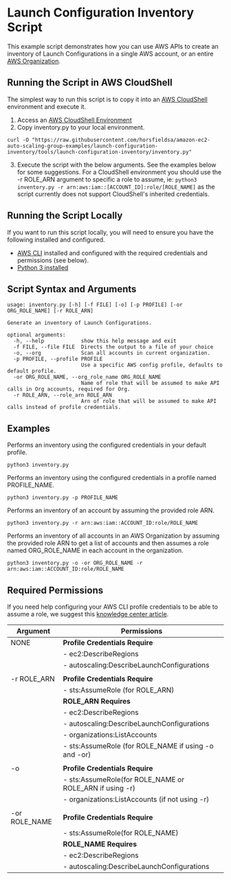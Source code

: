 # Launch Configuration Inventory Script

This example script demonstrates how you can use AWS APIs to create an inventory of Launch Configurations in a single AWS account, or an entire [AWS Organization](https://aws.amazon.com/organizations/). 

## Running the Script in AWS CloudShell

The simplest way to run this script is to copy it into an [AWS CloudShell](https://aws.amazon.com/cloudshell/) environment and execute it. 

1. Access an [AWS CloudShell Environment](https://docs.aws.amazon.com/cloudshell/latest/userguide/working-with-cloudshell.html)
2. Copy inventory.py to your local environment.
```
curl -O "https://raw.githubusercontent.com/horsfieldsa/amazon-ec2-auto-scaling-group-examples/launch-configuration-inventory/tools/launch-configuration-inventory/inventory.py"
```
3. Execute the script with the below arguments. See the examples below for some suggestions. For a CloudShell environment you should use the -r ROLE_ARN argument to specific a role to assume, ie: `python3 inventory.py -r arn:aws:iam::[ACCOUNT_ID]:role/[ROLE_NAME]` as the script currently does not support CloudShell's inherited credentials.

## Running the Script Locally

If you want to run this script locally, you will need to ensure you have the following installed and configured.

* [AWS CLI](https://docs.aws.amazon.com/cli/latest/userguide/cli-chap-install.html) installed and configured with the required credentials and permissions (see below).
* [Python 3 installed](https://www.python.org/downloads/)

## Script Syntax and Arguments

```
usage: inventory.py [-h] [-f FILE] [-o] [-p PROFILE] [-or ORG_ROLE_NAME] [-r ROLE_ARN]

Generate an inventory of Launch Configurations.

optional arguments:
  -h, --help            show this help message and exit
  -f FILE, --file FILE  Directs the output to a file of your choice
  -o, --org             Scan all accounts in current organization.
  -p PROFILE, --profile PROFILE
                        Use a specific AWS config profile, defaults to default profile.
  -or ORG_ROLE_NAME, --org_role_name ORG_ROLE_NAME
                        Name of role that will be assumed to make API calls in Org accounts, required for Org.
  -r ROLE_ARN, --role_arn ROLE_ARN
                        Arn of role that will be assumed to make API calls instead of profile credentials.
```

## Examples

Performs an inventory using the configured credentials in your default profile.
```
python3 inventory.py
```

Performs an inventory using the configured credentials in a profile named PROFILE_NAME.
```
python3 inventory.py -p PROFILE_NAME
```

Performs an inventory of an account by assuming the provided role ARN.
```
python3 inventory.py -r arn:aws:iam::ACCOUNT_ID:role/ROLE_NAME
```

Performs an inventory of all accounts in an AWS Organization by assuming the provided role ARN to get a list of accounts and then assumes a role named ORG_ROLE_NAME in each account in the organization.
```
python3 inventory.py -o -or ORG_ROLE_NAME -r arn:aws:iam::ACCOUNT_ID:role/ROLE_NAME
```

## Required Permissions

If you need help configuring your AWS CLI profile credentials to be able to assume a role, we suggest this [knowledge center article](https://aws.amazon.com/premiumsupport/knowledge-center/iam-assume-role-cli/).

| Argument      | Permissions                                             |
|---            |---                                                      | 
| NONE          | **Profile Credentials Require**                         |
|               | - ec2:DescribeRegions                                   |
|               | - autoscaling:DescribeLaunchConfigurations              |
|               |                                                         |
| -r ROLE_ARN   | **Profile Credentials Require**                         |
|               | - sts:AssumeRole (for ROLE_ARN)                         |
|               | **ROLE_ARN Requires**                                   |
|               | - ec2:DescribeRegions                                   |
|               | - autoscaling:DescribeLaunchConfigurations              |
|               | - organizations:ListAccounts                            |
|               | - sts:AssumeRole (for ROLE_NAME if using -o and -or)    |
|               |                                                         |
| -o            | **Profile Credentials Require**                         |
|               | - sts:AssumeRole(for ROLE_NAME or ROLE_ARN if using -r) |
|               | - organizations:ListAccounts (if not using -r)          |
|               |                                                         |
| -or ROLE_NAME | **Profile Credentials Require**                         |
|               | - sts:AssumeRole(for ROLE_NAME)                         |
|               | **ROLE_NAME Requires**                                  |
|               | - ec2:DescribeRegions                                   |
|               | - autoscaling:DescribeLaunchConfigurations              |

